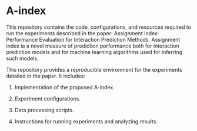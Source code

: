 # A-index
This repository contains the code, configurations, and resources required to run the experiments described in the paper: Assignment Index: Performance Evaluation for Interaction
Prediction Methods.
Assignment index ia a novel measure of prediction
performance both for interaction prediction models and for machine learning algorithms used
for inferring such models.

This repository provides a reproducible environment for the experiments detailed in the paper. It includes:

  1. Implementation of the proposed A-index.
  
  2. Experiment configurations.
  
  3. Data processing scripts.
  
  4. Instructions for running experiments and analyzing results.
